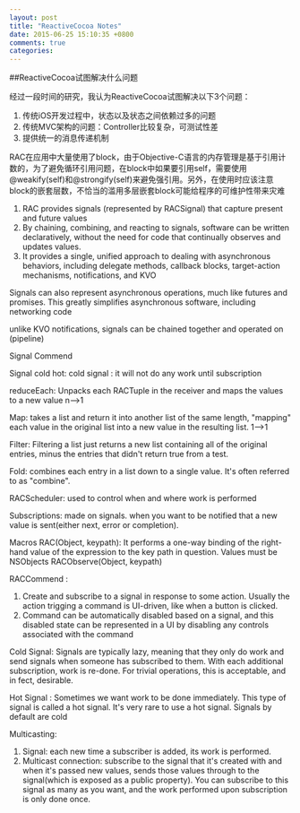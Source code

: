 ```yaml
---
layout: post
title: "ReactiveCocoa Notes"
date: 2015-06-25 15:10:35 +0800
comments: true
categories: 
---
```


##ReactiveCocoa试图解决什么问题

经过一段时间的研究，我认为ReactiveCocoa试图解决以下3个问题：

1. 传统iOS开发过程中，状态以及状态之间依赖过多的问题
2. 传统MVC架构的问题：Controller比较复杂，可测试性差
3. 提供统一的消息传递机制

RAC在应用中大量使用了block，由于Objective-C语言的内存管理是基于引用计数的，为了避免循环引用问题，在block中如果要引用self，需要使用@weakify(self)和@strongify(self)来避免强引用。另外，在使用时应该注意block的嵌套层数，不恰当的滥用多层嵌套block可能给程序的可维护性带来灾难

1. RAC provides signals (represented by RACSignal) that capture present and future values  
2. By chaining, combining, and reacting to signals, software can be written declaratively, without the need for code that continually observes and updates values.
3. It provides a single, unified approach to dealing with asynchronous behaviors, including delegate methods, callback blocks, target-action mechanisms, notifications, and KVO  


Signals can also represent asynchronous operations, much like futures and promises. This greatly simplifies asynchronous software, including networking code


unlike KVO notifications, signals can be chained together and operated on (pipeline)

Signal Commend


Signal cold  hot: 
cold signal : it will not do any work until subscription

reduceEach: Unpacks each RACTuple in the receiver and maps the values to a new value   n-->1

Map: takes a list and return it into another list of the same length, "mapping" each value in the original list into a new value in the resulting list.       1-->1

Filter: Filtering a list just returns a new list containing all of the original entries, minus the entries that didn't return true from a test.

Fold: combines each entry in a list down to a single value. It's often referred to as "combine".

RACScheduler: used to control when and where work is performed

Subscriptions: made on signals. when you want to be notified that a new value is sent(either next, error or completion).

Macros
RAC(Object, keypath): It performs a one-way binding of the right-hand value of the expression to the key path in question. Values must be NSObjects
RACObserve(Object, keypath)

RACCommend : 
1. Create and subscribe to a signal in response to some action. Usually the action trigging a command is UI-driven, like when a button is clicked. 
2. Command can be automatically disabled based on a signal, and this disabled state can be represented in a UI by disabling any controls associated with the command

Cold Signal: Signals are typically lazy, meaning that they only do work and send signals when someone has subscribed to them. With each additional subscription, work is re-done. For trivial operations, this is acceptable, and in fect, desirable. 

Hot Signal : Sometimes we want work to be done immediately. This type of signal is called a hot signal. It's very rare to use a hot signal.
Signals by default are cold

Multicasting:
1. Signal: each new time a subscriber is added, its work is performed.
2. Multicast connection: subscribe to the signal that it's created with and when it's passed new values, sends those values through to the signal(which is exposed as a public property). You can subscribe to this signal as many as you want, and the work performed upon subscription is only done once.






